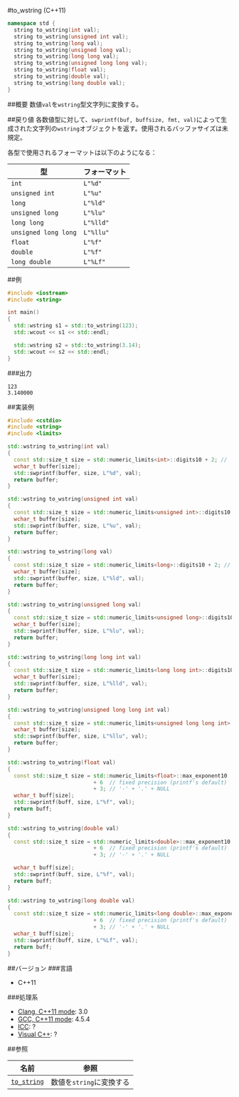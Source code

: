 #to_wstring (C++11)
```cpp
namespace std {
  string to_wstring(int val);
  string to_wstring(unsigned int val);
  string to_wstring(long val);
  string to_wstring(unsigned long val);
  string to_wstring(long long val);
  string to_wstring(unsigned long long val);
  string to_wstring(float val);
  string to_wstring(double val);
  string to_wstring(long double val);
}
```

##概要
数値`val`を`wstring`型文字列に変換する。


##戻り値
各数値型に対して、`swprintf(buf, buffsize, fmt, val)`によって生成された文字列の`wstring`オブジェクトを返す。使用されるバッファサイズは未規定。

各型で使用されるフォーマットは以下のようになる：

| 型                   | フォーマット  |
|----------------------|---------------|
| `int`                | `L"%d"`       |
| `unsigned int`       | `L"%u"`       |
| `long`               | `L"%ld"`      |
| `unsigned long`      | `L"%lu"`      |
| `long long`          | `L"%lld"`     |
| `unsigned long long` | `L"%llu"`     |
| `float`              | `L"%f"`       |
| `double`             | `L"%f"`       |
| `long double`        | `L"%Lf"`      |


##例
```cpp
#include <iostream>
#include <string>

int main()
{
  std::wstring s1 = std::to_wstring(123);
  std::wcout << s1 << std::endl;

  std::wstring s2 = std::to_wstring(3.14);
  std::wcout << s2 << std::endl;
}
```

###出力
```
123
3.140000
```

##実装例
```cpp
#include <cstdio>
#include <string>
#include <limits>

std::wstring to_wstring(int val)
{
  const std::size_t size = std::numeric_limits<int>::digits10 + 2; // '-' + NULL
  wchar_t buffer[size];
  std::swprintf(buffer, size, L"%d", val);
  return buffer;
}

std::wstring to_wstring(unsigned int val)
{
  const std::size_t size = std::numeric_limits<unsigned int>::digits10 + 1;
  wchar_t buffer[size];
  std::swprintf(buffer, size, L"%u", val);
  return buffer;
}

std::wstring to_wstring(long val)
{
  const std::size_t size = std::numeric_limits<long>::digits10 + 2; // '-' + NULL
  wchar_t buffer[size];
  std::swprintf(buffer, size, L"%ld", val);
  return buffer;
}

std::wstring to_wstring(unsigned long val)
{
  const std::size_t size = std::numeric_limits<unsigned long>::digits10 + 1;
  wchar_t buffer[size];
  std::swprintf(buffer, size, L"%lu", val);
  return buffer;
}

std::wstring to_wstring(long long int val)
{
  const std::size_t size = std::numeric_limits<long long int>::digits10 + 2; // '-' + NULL;
  wchar_t buffer[size];
  std::swprintf(buffer, size, L"%lld", val);
  return buffer;
}

std::wstring to_wstring(unsigned long long int val)
{
  const std::size_t size = std::numeric_limits<unsigned long long int>::digits10 + 1;
  wchar_t buffer[size];
  std::swprintf(buffer, size, L"%llu", val);
  return buffer;
}

std::wstring to_wstring(float val)
{
  const std::size_t size = std::numeric_limits<float>::max_exponent10
                           + 6  // fixed precision (printf's default)
                           + 3; // '-' + '.' + NULL
  wchar_t buff[size];
  std::swprintf(buff, size, L"%f", val);
  return buff;
}

std::wstring to_wstring(double val)
{
  const std::size_t size = std::numeric_limits<double>::max_exponent10
                           + 6  // fixed precision (printf's default)
                           + 3; // '-' + '.' + NULL

  wchar_t buff[size];
  std::swprintf(buff, size, L"%f", val);
  return buff;
}

std::wstring to_wstring(long double val)
{
  const std::size_t size = std::numeric_limits<long double>::max_exponent10
                           + 6  // fixed precision (printf's default)
                           + 3; // '-' + '.' + NULL
  wchar_t buff[size];
  std::swprintf(buff, size, L"%Lf", val);
  return buff;
}
```

##バージョン
###言語
- C++11

###処理系
- [Clang, C++11 mode](/implementation#clang.md): 3.0
- [GCC, C++11 mode](/implementation#gcc.md): 4.5.4
- [ICC](/implementation#icc.md): ?
- [Visual C++](/implementation#visual_cpp.md): ?

##参照

| 名前                          | 参照                     |
|-------------------------------|--------------------------|
| [`to_string`](./to_string.md) | 数値を`string`に変換する |

